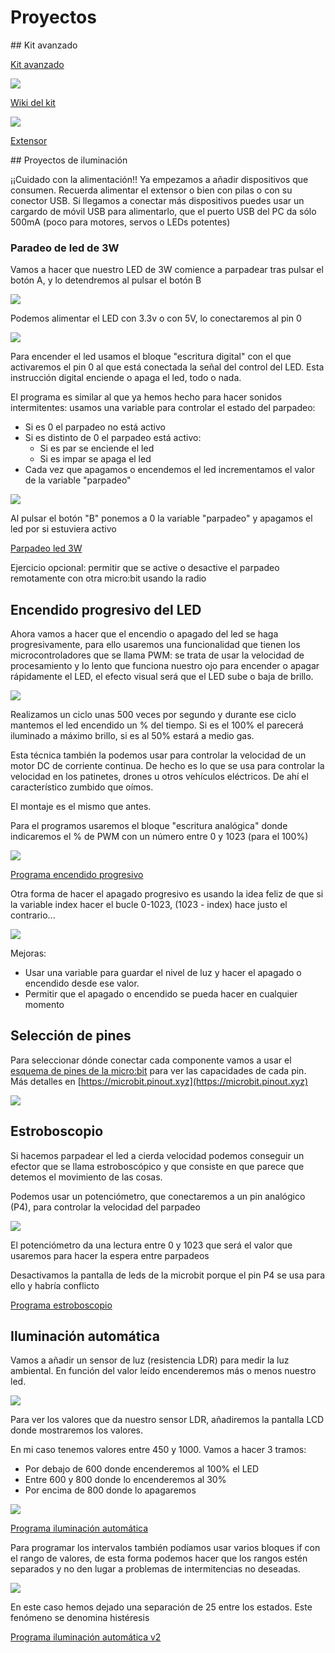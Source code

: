 # Proyectos

## Kit avanzado

[Kit avanzado](https://tienda.bricogeek.com/microbit/1686-starter-kit-sensores-37-en-1-para-microbit.html)

![](./images/starter-kit-sensores-37-en-1-para-microbit.jpeg)

[Wiki del kit](https://wiki.keyestudio.com/KS0361(KS0365)_keyestudio_37_in_1_Starter_Kit_for_BBC_micro:bit)

![](./images/KS0360_1500px.jpeg)

[Extensor](https://tienda.bricogeek.com/microbit/1706-keyestudio-shield-para-sensores-v2-para-microbit.html)

## Proyectos de iluminación

¡¡Cuidado con la alimentación!! Ya empezamos a añadir dispositivos que consumen. Recuerda alimentar el extensor o bien con pilas o con su conector USB. Si llegamos a conectar más dispositivos puedes usar un cargardo de móvil USB para alimentarlo, que el puerto USB del PC da sólo 500mA (poco para motores, servos o LEDs potentes)

### Paradeo de led de 3W


Vamos a hacer que nuestro LED de 3W comience a parpadear tras pulsar el botón A, y lo detendremos al pulsar el botón B

![](./images/Led-3w.png)

Podemos alimentar el LED con 3.3v o con 5V, lo conectaremos al pin 0

![](./images/montaje_LED_3W_parpadeo.png)

Para encender el led usamos el bloque "escritura digital" con el que activaremos el pin 0 al que está conectada la señal del control del LED. Esta instrucción digital enciende o apaga el led, todo o nada.

El programa es similar al que ya hemos hecho para hacer sonidos intermitentes: usamos una variable para controlar el estado del parpadeo:

* Si es 0 el parpadeo no está activo
* Si es distinto de 0 el parpadeo está activo:
    * Si es par se enciende el led
    * Si es impar se apaga el led
* Cada vez que apagamos o encendemos el led incrementamos el valor de la variable "parpadeo"

![](./images/programa_parpadeo_3W.png)

Al pulsar el botón "B" ponemos a 0 la variable "parpadeo" y apagamos el led por si estuviera activo

[Parpadeo led 3W](https://makecode.microbit.org/S34526-27757-70696-04858)

Ejercicio opcional: permitir que se active o desactive el parpadeo remotamente con otra micro:bit usando la radio

## Encendido progresivo del LED

Ahora vamos a hacer que el encendio o apagado del led se haga progresivamente, para ello usaremos una funcionalidad que tienen los microcontroladores que se llama PWM: se trata de usar la velocidad de procesamiento y lo lento que funciona nuestro ojo para encender o apagar rápidamente el LED, el efecto visual será que el LED sube o baja de brillo.

![](./images/LED_PWM.gif)

Realizamos un ciclo unas 500 veces por segundo y durante ese ciclo mantemos el led encendido un % del tiempo. Si es el 100% el parecerá iluminado a máximo brillo, si es al 50% estará a medio gas.

Esta técnica también la podemos usar para controlar la velocidad de un motor DC de corriente continua. De hecho es lo que se usa para controlar la velocidad en los patinetes, drones u otros vehículos eléctricos. De ahí el característico zumbido que oímos.

El montaje es el mismo que antes.

Para el programos usaremos el bloque "escritura analógica" donde indicaremos el % de PWM con un número entre 0 y 1023 (para el 100%)

![](./images/programa_encendido_progresivo.png)

[Programa encendido progresivo](https://makecode.microbit.org/S73482-23561-45839-11124)

Otra forma de hacer el apagado progresivo es usando la idea feliz de que si la variable index hacer el bucle 0-1023, (1023 - index) hace justo el contrario...

![](./images/programa_apagado_progresivo_feliz.png)

Mejoras: 

* Usar una variable para guardar el nivel de luz y hacer el apagado o encendido desde ese valor.
* Permitir que el apagado o encendido se pueda hacer en cualquier momento

## Selección de pines

Para seleccionar dónde conectar cada componente vamos a usar el [esquema de pines de la micro:bit](https://tech.microbit.org/hardware/edgeconnector/) para ver las capacidades de cada pin. Más detalles en [https://microbit.pinout.xyz](https://microbit.pinout.xyz)

![](./images/edge-connector-2.svg)

## Estroboscopio

Si hacemos parpadear el led a cierda velocidad podemos conseguir un efector que se llama estroboscópico y que consiste en que parece que detemos el movimiento de las cosas.

Podemos usar un potenciómetro, que conectaremos a un pin analógico (P4), para controlar la velocidad del parpadeo

![](./images/programa_estroboscopio.png)

El potenciómetro da una lectura entre 0 y 1023 que será el valor que usaremos para hacer la espera entre parpadeos

Desactivamos la pantalla de leds de la microbit porque el pin P4 se usa para ello y habría conflicto

[Programa estroboscopio](https://makecode.microbit.org/S48985-66137-69896-57971)

## Iluminación automática

Vamos a añadir un sensor de luz (resistencia LDR) para medir la luz ambiental. En función del valor leído encenderemos más o menos nuestro led.

![](./images/sensor_LDR.png)

Para ver los valores que da nuestro sensor LDR, añadiremos la pantalla LCD donde mostraremos los valores.

En mi caso tenemos valores entre 450 y 1000. Vamos a hacer 3 tramos: 

* Por debajo de 600 donde encenderemos al 100% el LED
* Entre 600 y 800 donde lo encenderemos al 30% 
* Por encima de 800 donde lo apagaremos

![](./images/programa_iluminacion_automatica.png)

[Programa iluminación automática](https://makecode.microbit.org/S98548-37498-29977-17000)

Para programar los intervalos también podíamos usar varios bloques if con el rango de valores, de esta forma podemos hacer que los rangos estén separados y no den lugar a problemas de intermitencias no deseadas. 

![](./images/programa_iluminacion_automatica_v2.png)

En este caso hemos dejado una separación de 25 entre los estados. Este fenómeno se denomina histéresis

[Programa iluminación automática v2](https://makecode.microbit.org/S81867-74028-84353-24528)

